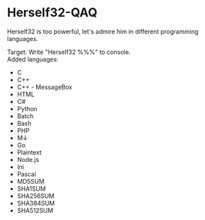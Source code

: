 # Herself32-QAQ
Herself32 is too powerful, let's admire him in different programming languages.

Target: Write "Herself32 %%%" to console.   
Added languages: 
- C
- C++
- C++ - MessageBox
- HTML
- C#
- Python
- Batch
- Bash
- PHP
- M↓
- Go
- Plaintext
- Node.js
- Ini
- Pascal
- MD5SUM
- SHA1SUM
- SHA256SUM
- SHA384SUM
- SHA512SUM
